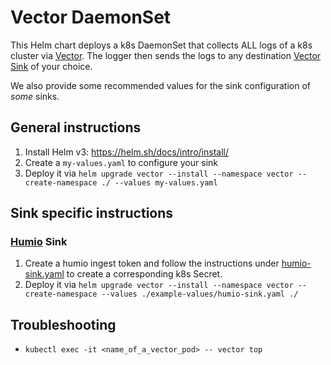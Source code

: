 Vector DaemonSet
===

This Helm chart deploys a k8s DaemonSet that collects ALL logs of a k8s cluster via [Vector](https://vector.dev/).
The logger then sends the logs to any destination [Vector Sink](https://vector.dev/docs/reference/configuration/sinks) of your choice.

We also provide some recommended values for the sink configuration of _some_ sinks.

## General instructions

1. Install Helm v3: https://helm.sh/docs/intro/install/
2. Create a `my-values.yaml` to configure your sink
3. Deploy it via `helm upgrade vector --install --namespace vector --create-namespace ./ --values my-values.yaml`


## Sink specific instructions

### [Humio](https://www.humio.com/) Sink

1. Create a humio ingest token and follow the instructions under [humio-sink.yaml](./example-values/humio-sink.yaml) to create a corresponding k8s Secret.
2. Deploy it via `helm upgrade vector --install --namespace vector --create-namespace --values ./example-values/humio-sink.yaml ./`


## Troubleshooting

- `kubectl exec -it <name_of_a_vector_pod> -- vector top`